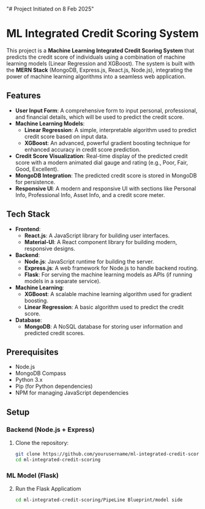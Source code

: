 "# Project Initiated on 8 Feb 2025" 
# ML Integrated Credit Scoring System

This project is a **Machine Learning Integrated Credit Scoring System** that predicts the credit score of individuals using a combination of machine learning models (Linear Regression and XGBoost). The system is built with the **MERN Stack** (MongoDB, Express.js, React.js, Node.js), integrating the power of machine learning algorithms into a seamless web application.

## Features

- **User Input Form**: A comprehensive form to input personal, professional, and financial details, which will be used to predict the credit score.
- **Machine Learning Models**:
  - **Linear Regression**: A simple, interpretable algorithm used to predict credit score based on input data.
  - **XGBoost**: An advanced, powerful gradient boosting technique for enhanced accuracy in credit score prediction.
- **Credit Score Visualization**: Real-time display of the predicted credit score with a modern animated dial gauge and rating (e.g., Poor, Fair, Good, Excellent).
- **MongoDB Integration**: The predicted credit score is stored in MongoDB for persistence.
- **Responsive UI**: A modern and responsive UI with sections like Personal Info, Professional Info, Asset Info, and a credit score meter.

## Tech Stack

- **Frontend**:
  - **React.js**: A JavaScript library for building user interfaces.
  - **Material-UI**: A React component library for building modern, responsive designs.
- **Backend**:
  - **Node.js**: JavaScript runtime for building the server.
  - **Express.js**: A web framework for Node.js to handle backend routing.
  - **Flask**: For serving the machine learning models as APIs (if running models in a separate service).
- **Machine Learning**:
  - **XGBoost**: A scalable machine learning algorithm used for gradient boosting.
  - **Linear Regression**: A basic algorithm used to predict the credit score.
- **Database**:
  - **MongoDB**: A NoSQL database for storing user information and predicted credit scores.

## Prerequisites

- Node.js
- MongoDB Compass
- Python 3.x
- Pip (for Python dependencies)
- NPM  for managing JavaScript dependencies

## Setup

### Backend (Node.js + Express)

1. Clone the repository:
   ```bash
   git clone https://github.com/yourusername/ml-integrated-credit-scoring.git
   cd ml-integrated-credit-scoring
   
### ML Model (Flask)

2. Run the Flask Applicatiom
   ```bash
   cd ml-integrated-credit-scoring/PipeLine Blueprint/model side
